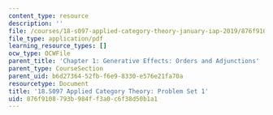 ```yaml
---
content_type: resource
description: ''
file: /courses/18-s097-applied-category-theory-january-iap-2019/876f9108793b984ff3a0c6f38d50b1a1_18-s097iap19ps1.pdf
file_type: application/pdf
learning_resource_types: []
ocw_type: OCWFile
parent_title: 'Chapter 1: Generative Effects: Orders and Adjunctions'
parent_type: CourseSection
parent_uid: b6d27364-52fb-f6e9-8330-e576e21fa70a
resourcetype: Document
title: '18.S097 Applied Category Theory: Problem Set 1'
uid: 876f9108-793b-984f-f3a0-c6f38d50b1a1
---
```

